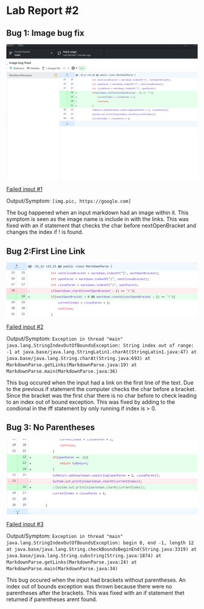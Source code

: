 # Lab Report #2
## Bug 1: Image bug fix

![imageFix](ImageBugFix1.png)

[Failed input #1](test-file2.md)


Output/Symptom: `[img.pic, https://google.com]`

The bug happened when an input markdown had an image within it. This symptom is seen as the image name is include in with the links. This was fixed with an if statement that checks the char before nextOpenBracket and changes the index if ! is found.


## Bug 2:First Line Link ##

![infinteFix](InfiniteFix.png)

[Failed input #2](firstline.md)

Output/Symptom: `Exception in thread "main" java.lang.StringIndexOutOfBoundsException: String index out of range: -1
        at java.base/java.lang.StringLatin1.charAt(StringLatin1.java:47)
        at java.base/java.lang.String.charAt(String.java:693)
        at MarkdownParse.getLinks(MarkdownParse.java:19)
        at MarkdownParse.main(MarkdownParse.java:36)`

This bug occured when the input had a link on the first line of the text. Due to the previous if statement the computer checks the char before a bracket. Since the bracket was the first char there is no char before to check leading to an index out of bound exception. This was fixed by adding to the condional in the iff statement by only running if index is > 0.

## Bug 3: No Parentheses ##

![noParenthesisFix](NoP.png)

[Failed input #3](noParen.md)

Output/Symptom: `Exception in thread "main" java.lang.StringIndexOutOfBoundsException: begin 0, end -1, length 12
        at java.base/java.lang.String.checkBoundsBeginEnd(String.java:3319)
        at java.base/java.lang.String.substring(String.java:1874)
        at MarkdownParse.getLinks(MarkdownParse.java:24)
        at MarkdownParse.main(MarkdownParse.java:34)`

This bug occured when the input had brackets without parentheses. An index out of bounds exception was thrown because there were no parentheses after the brackets. This was fixed with an if statement thet returned if parentheses arent found.